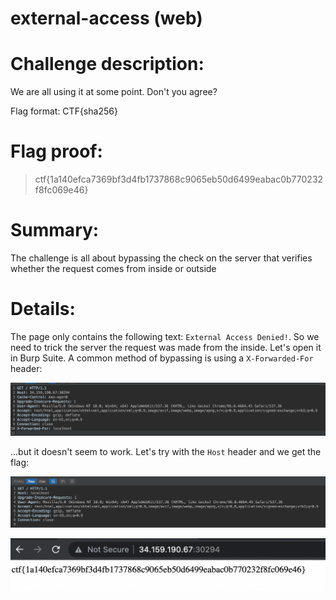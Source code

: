 # external-access (web)

# Challenge description:

We are all using it at some point. Don't you agree?

Flag format: CTF{sha256}

# Flag proof:

> ctf{1a140efca7369bf3d4fb1737868c9065eb50d6499eabac0b770232f8fc069e46}

# Summary:

The challenge is all about bypassing the check on the server that verifies whether the request comes from inside or outside

# Details:

The page only contains the following text: `External Access Denied!`. So we need to trick the server the request was made from the inside. Let's open it in Burp Suite. A common method of bypassing is using a `X-Forwarded-For` header:

![0](img/0.png)

...but it doesn't seem to work. Let's try with the `Host` header and we get the flag:

![1](img/1.png)

![2](img/2.png)
